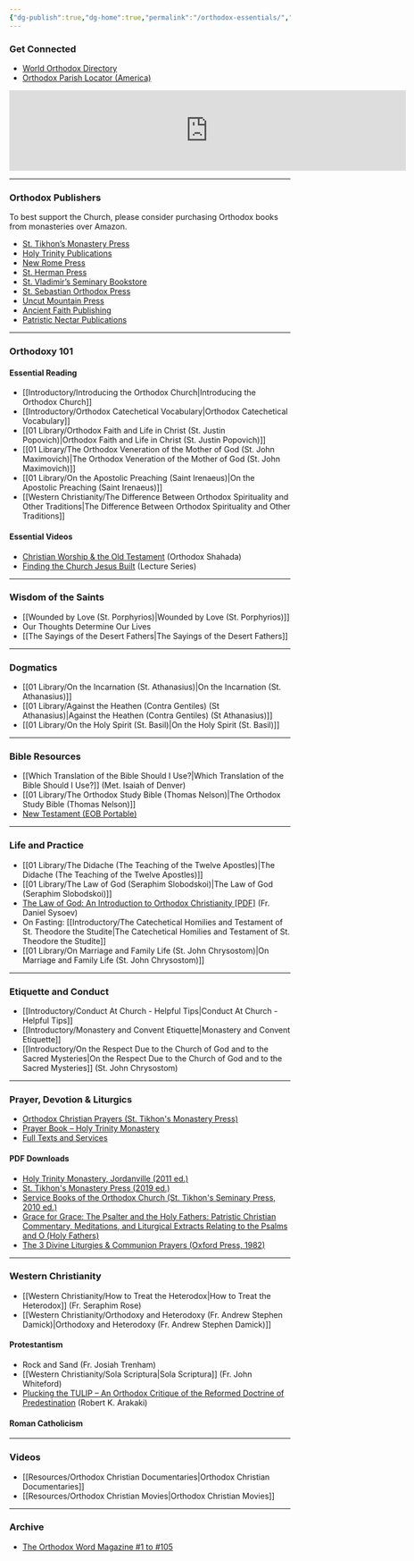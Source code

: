 ```yaml
---
{"dg-publish":true,"dg-home":true,"permalink":"/orthodox-essentials/","tags":["gardenEntry"],"dgPassFrontmatter":true,"noteIcon":""}
---
```


### Get Connected
- [World Orthodox Directory](https://orthodox-world.org/en/index)
- [Orthodox Parish Locator (America)](https://www.assemblyofbishops.org/directories/parishes/)

<iframe width="711" height="144" frameborder="0" src="https://mega.nz/embed/MAMCmJ4Y#ubYh3_enisXrfVgJ76kTDk7-i_Slc02Z_E9qgNJ2hpE!1v1c" allowfullscreen ></iframe>

---
### Orthodox Publishers
To best support the Church, please consider purchasing Orthodox books from monasteries over Amazon.
- [St. Tikhon’s Monastery Press](https://stmpress.com/)
- [Holy Trinity Publications](https://holytrinitypublications.com/)
- [New Rome Press](https://newromepress.com/)
- [St. Herman Press](https://www.sainthermanmonastery.com/)
- [St. Vladimir’s Seminary Bookstore](https://svspress.com/)
- [St. Sebastian Orthodox Press](https://sebastianpress.org/books/)
- [Uncut Mountain Press](https://uncutmountainpress.com/)
- [Ancient Faith Publishing](https://store.ancientfaith.com/)
- [Patristic Nectar Publications](https://patristicnectar.org/)
---
### Orthodoxy 101

#### Essential Reading
- [[Introductory/Introducing the Orthodox Church\|Introducing the Orthodox Church]]
- [[Introductory/Orthodox Catechetical Vocabulary\|Orthodox Catechetical Vocabulary]]
- [[01 Library/Orthodox Faith and Life in Christ (St. Justin Popovich)\|Orthodox Faith and Life in Christ (St. Justin Popovich)]]
- [[01 Library/The Orthodox Veneration of the Mother of God (St. John Maximovich)\|The Orthodox Veneration of the Mother of God (St. John Maximovich)]]
- [[01 Library/On the Apostolic Preaching (Saint Irenaeus)\|On the Apostolic Preaching (Saint Irenaeus)]]
- [[Western Christianity/The Difference Between Orthodox Spirituality and Other Traditions\|The Difference Between Orthodox Spirituality and Other Traditions]]

#### Essential Videos
- [Christian Worship & the Old Testament](https://www.youtube.com/watch?v=jkmh68urI6A) (Orthodox Shahada)
- [Finding the Church Jesus Built](https://www.youtube.com/playlist?list=PLbDsxw-e0m3mIkapUEZ_-5BEOr19F4t73) (Lecture Series)

---
### Wisdom of the Saints
- [[Wounded by Love (St. Porphyrios)\|Wounded by Love (St. Porphyrios)]]
- Our Thoughts Determine Our Lives
- [[The Sayings of the Desert Fathers\|The Sayings of the Desert Fathers]]
---
### Dogmatics
- [[01 Library/On the Incarnation (St. Athanasius)\|On the Incarnation (St. Athanasius)]]
- [[01 Library/Against the Heathen (Contra Gentiles) (St Athanasius)\|Against the Heathen (Contra Gentiles) (St Athanasius)]]
- [[01 Library/On the Holy Spirit (St. Basil)\|On the Holy Spirit (St. Basil)]]
---
### Bible Resources
- [[Which Translation of the Bible Should I Use?\|Which Translation of the Bible Should I Use?]] (Met. Isaiah of Denver)
- [[01 Library/The Orthodox Study Bible (Thomas Nelson)\|The Orthodox Study Bible (Thomas Nelson)]]
- [New Testament (EOB Portable)](https://stmpress.com/products/the-new-testament)
---
### Life and Practice
- [[01 Library/The Didache (The Teaching of the Twelve Apostles)\|The Didache (The Teaching of the Twelve Apostles)]]
- [[01 Library/The Law of God (Seraphim Slobodskoi)\|The Law of God (Seraphim Slobodskoi)]]
- [The Law of God: An Introduction to Orthodox Christianity [PDF]](https://mega.nz/file/VItngBLZ#MEVUhCy0KtmmOjrrL2Y09JWrY5AbRoaCcBM9iyJHH4A) (Fr. Daniel Sysoev)
- On Fasting: [[Introductory/The Catechetical Homilies and Testament of St. Theodore the Studite\|The Catechetical Homilies and Testament of St. Theodore the Studite]]
- [[01 Library/On Marriage and Family Life (St. John Chrysostom)\|On Marriage and Family Life (St. John Chrysostom)]]
---
### Etiquette and Conduct
- [[Introductory/Conduct At Church - Helpful Tips\|Conduct At Church - Helpful Tips]]
- [[Introductory/Monastery and Convent Etiquette\|Monastery and Convent Etiquette]]
- [[Introductory/On the Respect Due to the Church of God and to the Sacred Mysteries\|On the Respect Due to the Church of God and to the Sacred Mysteries]] (St. John Chrysostom)
---
### Prayer, Devotion & Liturgics
- [Orthodox Christian Prayers (St. Tikhon's Monastery Press)](https://stmpress.com/products/orthodox-christian-prayers)
- [Prayer Book – Holy Trinity Monastery](https://holytrinitypublications.com/product/prayer-book/)
- [Full Texts and Services](https://www.orthodox.net/services/index.html)
#### PDF Downloads
- [Holy Trinity Monastery, Jordanville (2011 ed.)](https://mega.nz/file/JZ8VxB4K#Yf4UCYpK1enBU2azLOd3Pg98Ay17E_Y_SKU3f6Ob780)
- [St. Tikhon's Monastery Press (2019 ed.)](https://mega.nz/file/BcV0AL5B#QZgKu5aHegHZylEOq7vTN7ylWRybn4o_bkcXNqZlqLA)
- [Service Books of the Orthodox Church (St. Tikhon's Seminary Press, 2010 ed.)](https://mega.nz/file/0QcwRa4K#CMgFmk8KYVut7BTxwpKqfS1VFJZRGosGf9CtbvLm-KM)
- [Grace for Grace: The Psalter and the Holy Fathers: Patristic Christian Commentary, Meditations, and Liturgical Extracts Relating to the Psalms and O (Holy Fathers)](https://mega.nz/file/kBNXBIpT#UhrxkjwSX7chRdDVheJT8WpWeftsudsavEZsVnSr3VU)
- [The 3 Divine Liturgies & Communion Prayers (Oxford Press, 1982)](https://mega.nz/file/pIExRA7R#YLG_M030C8qQQ5SSsSbvEORE3QXY1HMIgxmKx7DvNWg)

---
### Western Christianity
- [[Western Christianity/How to Treat the Heterodox\|How to Treat the Heterodox]] (Fr. Seraphim Rose)
- [[Western Christianity/Orthodoxy and Heterodoxy (Fr. Andrew Stephen Damick)\|Orthodoxy and Heterodoxy (Fr. Andrew Stephen Damick)]]
#### Protestantism
- Rock and Sand (Fr. Josiah Trenham)
- [[Western Christianity/Sola Scriptura\|Sola Scriptura]] (Fr. John Whiteford)
- [Plucking the TULIP – An Orthodox Critique of the Reformed Doctrine of Predestination](https://mega.nz/file/pUFhiBAA#2lx-WMTroTKMfl79VFl8cgnCQSl98JyT0KXX_bMy4rg) (Robert K. Arakaki)

#### Roman Catholicism

---
### Videos
- [[Resources/Orthodox Christian Documentaries\|Orthodox Christian Documentaries]]
- [[Resources/Orthodox Christian Movies\|Orthodox Christian Movies]]
---
### Archive
- [The Orthodox Word Magazine #1 to #105](https://archive.org/details/100101V17N05061981SepOctNovDec/001%20V01N01%201965%20Jan%20Feb/page/16/mode/2up)